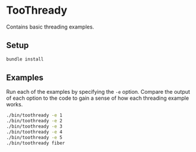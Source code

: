 # TooThready
Contains basic threading examples.

## Setup
```bash
bundle install
```

## Examples
Run each of the examples by specifying the `-e` option.
Compare the output of each option to the code to gain a sense
of how each threading example works.
```bash
./bin/toothready -e 1
./bin/toothready -e 2
./bin/toothready -e 3
./bin/toothready -e 4
./bin/toothready -e 5
./bin/toothready fiber
```